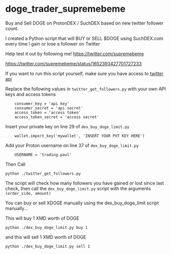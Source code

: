 # doge_trader_supremebeme
Buy and Sell DOGE on ProtonDEX / SuchDEX based on new twitter follower count.

I created a Python script that will BUY or SELL $DOGE using SuchDEX.com every time I gain or lose a follower on Twitter

Help test it out by following me! https://twitter.com/supremebeme

https://twitter.com/supremebeme/status/1652393427701727233

If you want to run this script yourself, make sure you have access to [twitter api](https://developer.twitter.com/)

Replace the following values in `twitter_get_followers.py` with your own API keys and access tokens
```
    consumer_key = 'api key'
    consumer_secret = 'api secret'
    access_token = 'access token'
    access_token_secret = 'access secret'
```
Insert your private key on line 29 of `dex_buy_doge_limit.py`
```
    wallet.import_key('mywallet', 'INSERT YOUR PVT KEY HERE')
```

Add your Proton username on line 37 of `dex_buy_doge_limit.py`
```
    USERNAME = 'trading.paul'
```

Then Call 
```
python ./twitter_get_followers.py
```

The script will check how many followers you have gained or lost since last check, then call the `dex_buy_doge_limit.py` script with the arguments `(order_side, amount)`

You can buy or sell XDOGE manually using the dex_buy_doge_limit script manually...

This will buy 1 XMD worth of DOGE

```
python ./dex_buy_doge_limit.py buy 1
```
and this will sell 1 XMD worth of DOGE

```
python ./dex_buy_doge_limit.py sell 1
```
